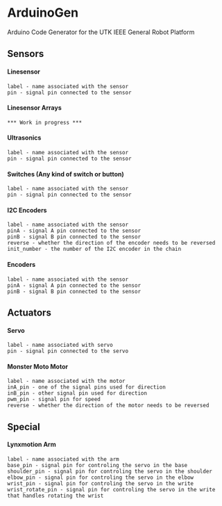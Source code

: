 # ArduinoGen
Arduino Code Generator for the UTK IEEE General Robot Platform


## Sensors

#### Linesensor
	label - name associated with the sensor
	pin - signal pin connected to the sensor

#### Linesensor Arrays
	*** Work in progress ***

#### Ultrasonics
	label - name associated with the sensor
	pin - signal pin connected to the sensor

#### Switches (Any kind of switch or button)
	label - name associated with the sensor
	pin - signal pin connected to the sensor

#### I2C Encoders
	label - name associated with the sensor
	pinA - signal A pin connected to the sensor
	pinB - signal B pin connected to the sensor
	reverse - whether the direction of the encoder needs to be reversed
	init_number - the number of the I2C encoder in the chain

#### Encoders
	label - name associated with the sensor
	pinA - signal A pin connected to the sensor
	pinB - signal B pin connected to the sensor


## Actuators

#### Servo
	label - name associated with servo
	pin - signal pin connected to the servo

#### Monster Moto Motor
	label - name associated with the motor
	inA_pin - one of the signal pins used for direction
	inB_pin - other signal pin used for direction
	pwm_pin - signal pin for speed
	reverse - whether the direction of the motor needs to be reversed


## Special

#### Lynxmotion Arm
	label - name associated with the arm
	base_pin - signal pin for controling the servo in the base
	shoulder_pin - signal pin for controling the servo in the shoulder
	elbow_pin - signal pin for controling the servo in the elbow
	wrist_pin - signal pin for controling the servo in the write
	wrist_rotate_pin - signal pin for controling the servo in the write that handles rotating the wrist
